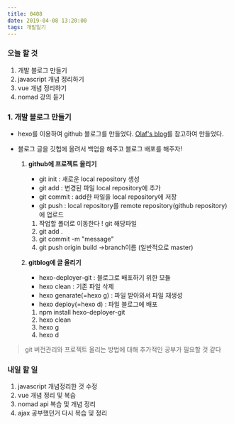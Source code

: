 ```yaml
---
title: 0408
date: 2019-04-08 13:20:00
tags: 개발일기
---
```




### 오늘 할 것 
 1. 개발 블로그 만들기
 2. javascript 개념 정리하기
 3. vue 개념 정리하기
 4. nomad 강의 듣기

### 1. 개발 블로그 만들기
- hexo를 이용하여 github 블로그를 만들었다.
  [Olaf's blog](https://appear.github.io/2018/12/09/ETC/hexo-blog/)를 참고하여 만들었다.

- 블로그 글을 깃헙에 올려서 백업을 해주고 
      블로그 배포를 해주자!  

    1. **github에 프로젝트 올리기**
        - git init : 새로운 local repository 생성
        - git add : 변경된 파일 local repository에 추가
        - git commit : add한 파일을 local repository에 저장
        - git push : local repository를 remote repository(github repository)에 업로드

        1. 작업할 폴더로 이동한다 ! 
            git 해당파일
        2. git add . 
        3. git commit -m "message"
        4. git push origin build  ->branch이름 (일반적으로 master)

    2. **gitblog에 글 올리기**
        - hexo-deployer-git : 블로그로 배포하기  위한 모듈
        - hexo clean : 기존 파일 삭제
        - hexo genarate(=hexo g) : 파일 받아와서 파일 재생성
        - hexo deploy(=hexo d) : 파일 블로그에 배포

        1. npm install hexo-deployer-git
        2. hexo clean
        3. hexo g
        4. hexo d


> git 버전관리와 프로젝트 올리는 방법에 대해 추가적인 공부가 필요할 것 같다

    
### 내일 할 일
1. javascript 개념정리한 것 수정
2. vue 개념 정리 및 복습
3. nomad api 복습 및 개념 정리
4. ajax 공부했던거 다시 복습 및 정리

> 



